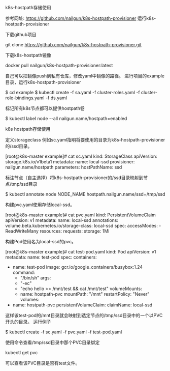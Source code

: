 k8s-hostpath存储使用

参考网址: https://github.com/nailgun/k8s-hostpath-provisioner
运行k8s-hostpath-provisioner

下载github项目

git clone https://github.com/nailgun/k8s-hostpath-provisioner.git


下载k8s-hostpath镜像

docker pull nailgun/k8s-hostpath-provisioner:latest

自己可以把镜像push到私有仓库，修改yaml中镜像的路径。
进行项目的example目录，运行k8s-hostpath-provisioner

$ cd example
$ kubectl create -f sa.yaml -f cluster-roles.yaml -f cluster-role-bindings.yaml -f ds.yaml


标记所有k8s节点都可以提供hostpath卷

$ kubectl label node --all nailgun.name/hostpath=enabled

k8s hostpath存储使用

定义storageclass
例如sc.yaml指明将要使用的目录为k8s-hostpath-provisioner的/ssd目录。

[root@k8s-master example]# cat sc.yaml
kind: StorageClass
apiVersion: storage.k8s.io/v1beta1
metadata:
  name: local-ssd
provisioner: nailgun.name/hostpath
parameters:
  hostPathName: ssd


标注节点（自主选择）将k8s-hostpath-provisioner的/ssd目录映射到节点/tmp/ssd目录

$ kubectl annotate node NODE_NAME hostpath.nailgun.name/ssd=/tmp/ssd

构建pvc.yaml使用存储local-ssd。

[root@k8s-master example]# cat pvc.yaml
kind: PersistentVolumeClaim
apiVersion: v1
metadata:
  name: local-ssd
  annotations:
    volume.beta.kubernetes.io/storage-class: local-ssd
spec:
  accessModes:
    - ReadWriteMany
  resources:
    requests:
      storage: 1Mi


构建Pod使用名为local-ssd的pvc。

[root@k8s-master example]# cat test-pod.yaml 
kind: Pod
apiVersion: v1
metadata:
  name: test-pod
spec:
  containers:
  - name: test-pod
    image: gcr.io/google_containers/busybox:1.24
    command:
    - "/bin/sh"
    args:
    - "-ec"
    - "echo hello >> /mnt/test && cat /mnt/test"
    volumeMounts:
    - name: hostpath-pvc
      mountPath: "/mnt"
  restartPolicy: "Never"
  volumes:
  - name: hostpath-pvc
    persistentVolumeClaim:
      claimName: local-ssd


这样该test-pod的/mnt目录就会映射到选定节点的/tmp/ssd目录中的一个以PVC开头的目录。
运行例子

$ kubectl create -f sc.yaml -f pvc.yaml -f test-pod.yaml


使用命令查看/tmp/ssd目录中那个PVC目录绑定

kubectl get pvc

可以查看该PVC目录是否有test文件。
